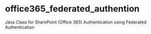 # office365_federated_authention
Java Class for SharePoint (Office 365) Authentication using Federated Authentication
